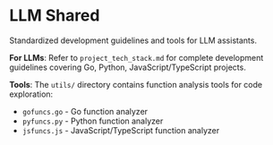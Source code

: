 # LLM Shared

Standardized development guidelines and tools for LLM assistants.

**For LLMs**: Refer to `project_tech_stack.md` for complete development guidelines covering Go, Python, JavaScript/TypeScript projects.

**Tools**: The `utils/` directory contains function analysis tools for code exploration:
- `gofuncs.go` - Go function analyzer
- `pyfuncs.py` - Python function analyzer  
- `jsfuncs.js` - JavaScript/TypeScript function analyzer